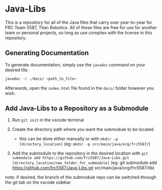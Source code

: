 # Java-Libs

This is a repository for all of the Java files that carry over year-to-year for FRC Team 5587, Titan Robotics. All of these files are free for use for another team or personal projects, so long as use complies with the license in this repository.

## Generating Documentation

To generate documentation, simply use the `javadoc` command on your desired file:
```bash
javadoc -d ./docs/ <path_to_file>
```

Afterwards, open the `index.html` file found in the `docs/` folder however you wish.

## Add Java-Libs to a Repository as a Submodule

1. Run `git init` in the vscode terminal

2. Create the directory path where you want the submodule to be located
    - this can be done either manually or with `mkdir -p [directory_location]` (eg: `mkdir -p src/main/java/org/frc5587/`)

3. Add the submodule to the repository in the desired location with `git submodule add https://github.com/frc5587/Java-Libs.git [directory_location/new_folder_for_submodule]` (eg: git submodule add https://github.com/frc5587/Java-Libs.git src/main/java/org/frc5587/lib)

note: if desired, the branch of the submodule repo can be switched through the git tab on the vscode sidebar